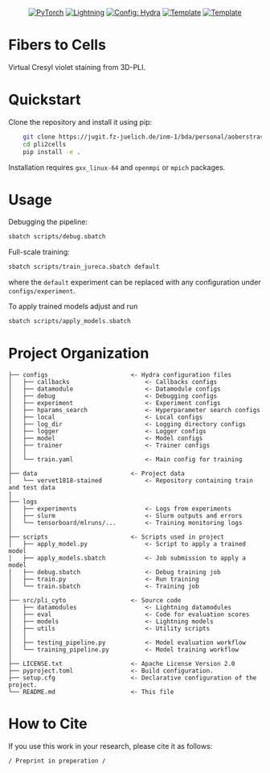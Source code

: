 <div align="center">

<a href="https://pytorch.org/get-started/locally/"><img alt="PyTorch" src="https://img.shields.io/badge/PyTorch-ee4c2c?logo=pytorch&logoColor=white"></a>
<a href="https://pytorchlightning.ai/"><img alt="Lightning" src="https://img.shields.io/badge/-Lightning-792ee5?logo=pytorchlightning&logoColor=white"></a>
<a href="https://hydra.cc/"><img alt="Config: Hydra" src="https://img.shields.io/badge/Config-Hydra-89b8cd"></a>
<a href="https://github.com/HelmholtzAI-Consultants-Munich/ML-Pipeline-Template"><img alt="Template" src="https://img.shields.io/badge/-Lightning--Hydra--Template-017F2F?style=flat&logo=github&labelColor=gray"></a>
<a href="https://github.com/pyscaffold/pyscaffoldext-dsproject"><img alt="Template" src="https://img.shields.io/badge/-Pyscaffold--Datascience-017F2F?style=flat&logo=github&labelColor=gray"></a>

</div>

# Fibers to Cells

Virtual Cresyl violet staining from 3D-PLI.


# Quickstart

Clone the repository and install it using pip:
```bash
    git clone https://jugit.fz-juelich.de/inm-1/bda/personal/aoberstrass/projects/pli2cells.git
    cd pli2cells
    pip install -e .
```

Installation requires `gxx_linux-64` and `openmpi` or `mpich` packages.


# Usage

Debugging the pipeline:
```bash
sbatch scripts/debug.sbatch
```

Full-scale training:
```bash
sbatch scripts/train_jureca.sbatch default
```
where the `default` experiment can be replaced with any configuration under `configs/experiment`.

To apply trained models adjust and run
```bash
sbatch scripts/apply_models.sbatch
```


# Project Organization
```
├── configs                       <- Hydra configuration files
│   ├── callbacks                     <- Callbacks configs
│   ├── datamodule                    <- Datamodule configs
│   ├── debug                         <- Debugging configs
│   ├── experiment                    <- Experiment configs
│   ├── hparams_search                <- Hyperparameter search configs
│   ├── local                         <- Local configs
│   ├── log_dir                       <- Logging directory configs
│   ├── logger                        <- Logger configs
│   ├── model                         <- Model configs
│   ├── trainer                       <- Trainer configs
│   │
│   └── train.yaml                    <- Main config for training
│
├── data                          <- Project data
│   └── vervet1818-stained            <- Repository containing train and test data
│
├── logs
│   ├── experiments                   <- Logs from experiments
│   ├── slurm                         <- Slurm outputs and errors
│   └── tensorboard/mlruns/...        <- Training monitoring logs
│
├── scripts                       <- Scripts used in project
│   ├── apply_model.py                <- Script to apply a trained model
│   ├── apply_models.sbatch           <- Job submission to apply a model
│   ├── debug.sbatch                  <- Debug training job
│   ├── train.py                      <- Run training
│   └── train.sbatch                  <- Training job
│
├── src/pli_cyto                  <- Source code
│   ├── datamodules                   <- Lightning datamodules
│   ├── eval                          <- Code for evaluation scores
│   ├── models                        <- Lightning models
│   ├── utils                         <- Utility scripts
│   │
│   ├── testing_pipeline.py           <- Model evaluation workflow
│   └── training_pipeline.py          <- Model training workflow
│
├── LICENSE.txt                   <- Apache License Version 2.0
├── pyproject.toml                <- Build configuration.
├── setup.cfg                     <- Declarative configuration of the project.
└── README.md                     <- This file
```


# How to Cite

If you use this work in your research, please cite it as follows:
```
/ Preprint in preperation /
```
